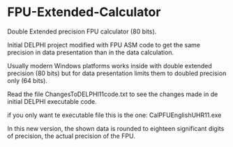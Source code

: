 # FPU-Extended-Calculator
Double Extended precision FPU calculator (80 bits).

Initial DELPHI project modified with FPU ASM code to get the same precision in data presentation than in the data calculation.

Usually modern Windows platforms works inside with double extended precision (80 bits) but for data presentation limits them to doubled precision only (64 bits). 

Read the file ChangesToDELPHI11code.txt to see the changes made in de initial DELPHI executable code.

if you only want te executable file this is the one: CalPFUEnglishUHR11.exe

In this new version, the shown data is rounded to eighteen significant digits of precision, the actual precision of the FPU.

